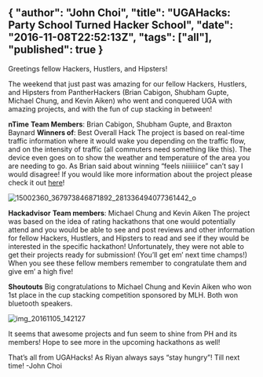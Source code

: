 {
  "author": "John Choi",
  "title": "UGAHacks: Party School Turned Hacker School",
  "date": "2016-11-08T22:52:13Z",
  "tags": ["all"],
  "published": true
}
---
Greetings fellow Hackers, Hustlers, and Hipsters!

The weekend that just past was amazing for our fellow Hackers, Hustlers, and Hipsters from PantherHackers (Brian Cabigon, Shubham Gupte, Michael Chung, and Kevin Aiken) who went and conquered UGA with amazing projects, and with the fun of cup stacking in between!

**nTime**
**Team Members**: Brian Cabigon, Shubham Gupte, and Braxton Baynard
**Winners of**: Best Overall Hack
The project is based on real-time traffic information where it would wake you depending on the traffic flow, and on the intensity of traffic (all commuters need something like this). The device even goes on to show the weather and temperature of the area you are needing to go.
As Brian said about winning “feels niiiiiiice” can’t say I would disagree!
If you would like more information about the project please check it out [here](https://devpost.com/software/ntime)!

![15002360_367973846871892_281336494077361442_o](http://imgur.com/z9lYsRv)

**Hackadvisor**
**Team members**: Michael Chung and Kevin Aiken
The project was based on the idea of rating hackathons that one would potentially attend and you would be able to see and post reviews and other information for fellow Hackers, Hustlers, and Hipsters to read and see if they would be interested in the specific hackathon!
Unfortunately, they were not able to get their projects ready for submission! (You’ll get em’ next time champs!)
When you see these fellow members remember to congratulate them and give em’ a high five!

**Shoutouts**
Big congratulations to Michael Chung and Kevin Aiken who won 1st place in the cup stacking competition sponsored by MLH. Both won bluetooth speakers.

![img_20161105_142127](http://imgur.com/aYquDeo)

It seems that awesome projects and fun seem to shine from PH and its members! Hope to see more in the upcoming hackathons as well!

That’s all from UGAHacks! As Riyan always says “stay hungry”! Till next time!
-John Choi
